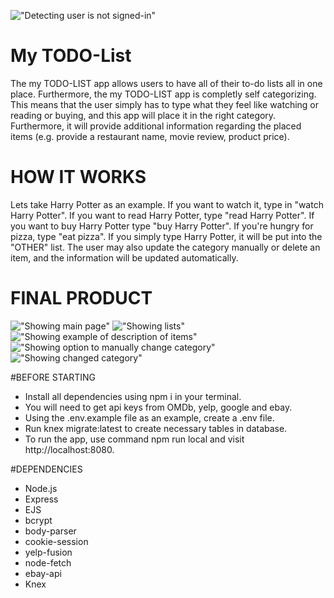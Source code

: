
!["Detecting user is not signed-in"](https://github.com/zhassan2018/ToDoList/blob/master/styles/styles/img/logo.png)

# My TODO-List

The my TODO-LIST app allows users to have all of their to-do lists all in one place. Furthermore, the my TODO-LIST app is completly self categorizing. This means that the user simply has to type what they feel like watching or reading or buying, and this app will place it in the right category. Furthermore, it will provide additional information regarding the placed items (e.g. provide a restaurant name, movie review, product price).


# HOW IT WORKS
Lets take Harry Potter as an example. If you want to watch it, type in "watch Harry Potter". If you want to read Harry Potter, type "read Harry Potter". If you want to buy Harry Potter type  "buy Harry Potter". If you're hungry for pizza, type "eat pizza". If you simply type Harry Potter, it will be put into the "OTHER" list. The user may also update the category manually or delete an item, and the information will be updated automatically.


# FINAL PRODUCT
!["Showing main page"](https://github.com/zhassan2018/ToDoList/blob/master/styles/styles/img/todo1.png)
!["Showing lists"](https://github.com/zhassan2018/ToDoList/blob/master/styles/styles/img/todo2.png)
!["Showing example of description of items"](https://github.com/zhassan2018/ToDoList/blob/master/styles/styles/img/todo3.png)
!["Showing option to manually change category"](https://github.com/zhassan2018/ToDoList/blob/master/styles/styles/img/todo4.png)
!["Showing changed category"](https://github.com/zhassan2018/ToDoList/blob/master/styles/styles/img/todo5.png)

#BEFORE STARTING
- Install all dependencies using npm i in your terminal.
- You will need to get api keys from OMDb, yelp, google and ebay.
- Using the .env.example file as an example, create a .env file.
- Run knex migrate:latest to create necessary tables in database.
- To run the app, use command npm run local and visit http://localhost:8080.

#DEPENDENCIES
- Node.js
- Express
- EJS
- bcrypt
- body-parser
- cookie-session
- yelp-fusion
- node-fetch
- ebay-api
- Knex












